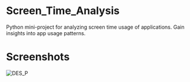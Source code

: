 # Screen_Time_Analysis
Python mini-project for analyzing screen time usage of applications. Gain insights into app usage patterns.
# Screenshots
![DES_P](https://github.com/lekhana-github/Screen_Time_Analysis/assets/141510737/4a526b5b-913d-45fe-9e63-14b7fcbc6233)
